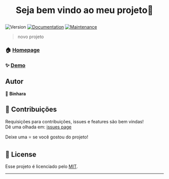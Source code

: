 <h1 align="center">

Seja bem vindo ao meu projeto👋

</h1>
<p>
<img alt="Version" src="https://img.shields.io/badge/version-0.0.1-blue.svg?cacheSeconds=2592000" />
<a href="https://github.com/pedroermarinho/markdown-readme-generator#readme" target="_blank"><img alt="Documentation" src="https://img.shields.io/badge/documentation-yes-brightgreen.svg" /></a>
<a href="https://github.com/AdrianoBinhara/RegisterBot/graphs/commit-activity" target="_blank"><img alt="Maintenance" src="https://img.shields.io/badge/Maintained%3F-yes-green.svg" /></a>

</p>

> novo projeto
### 🏠 [Homepage](https://github.com/AdrianoBinhara/RegisterBot)
### ✨ [Demo](https://github.com/AdrianoBinhara/RegisterBot)

## Autor
👤 **Binhara**


## 🤝 Contribuições
Requisições para contribuições, issues e features são bem vindas!<br />Dê uma olhada em: [issues page](https://github.com/AdrianoBinhara/RegisterBot/issues)

Deixe uma ⭐️ se você gostou do projeto!
## 📝 License

Esse projeto é licenciado pelo [MIT](https://github.com/AdrianoBinhara/RegisterBot/blob/master/LICENSE).

---